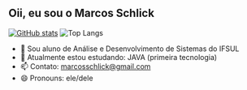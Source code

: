 ## Oii, eu sou o Marcos Schlick 

[![GitHub stats](https://github-readme-stats.vercel.app/api?username=marcosschlick&show_icons=true&theme=github_dark)](https://github.com/marcosschlick/github-readme-stats)
![Top Langs](https://github-readme-stats.vercel.app/api/top-langs/?username=marcosschlick&layout=compact&theme=github_dark)


- 🔭 Sou aluno de Análise e Desenvolvimento de Sistemas do IFSUL
- 🌱 Atualmente estou estudando: JAVA (primeira tecnologia)
- 📫 Contato: marcosschlick@gmail.com
- 😄 Pronouns: ele/dele

